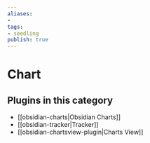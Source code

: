 ```yaml
---
aliases:
- 
tags: 
- seedling 
publish: true
---
```



# Chart



## Plugins in this category

- [[obsidian-charts|Obsidian Charts]]
- [[obsidian-tracker|Tracker]]
- [[obsidian-chartsview-plugin|Charts View]]
